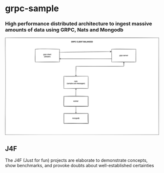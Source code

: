 # grpc-sample

### High performance distributed architecture to ingest massive amounts of data using GRPC, Nats and Mongodb

![image](doc/arch.png)

## J4F

The J4F (Just for fun) projects are elaborate to demonstrate concepts, show benchmarks, and provoke doubts about well-established certainties

<!-- ## Challenges

TODO

## Architecture

TODO

## Environment

TODO

## Results

TODO -->
